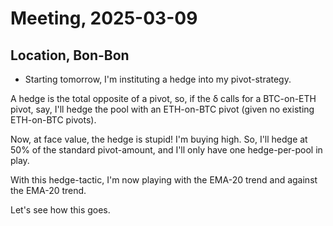 # Meeting, 2025-03-09

## Location, Bon-Bon

* Starting tomorrow, I'm instituting a hedge into my pivot-strategy.

A hedge is the total opposite of a pivot, so, if the δ calls for a BTC-on-ETH pivot, say, I'll hedge the pool with an ETH-on-BTC pivot (given no existing ETH-on-BTC pivots). 

Now, at face value, the hedge is stupid! I'm buying high. So, I'll hedge at 50% of the standard pivot-amount, and I'll only have one hedge-per-pool in play.

With this hedge-tactic, I'm now playing with the EMA-20 trend and against the EMA-20 trend.

Let's see how this goes.

